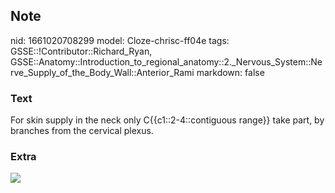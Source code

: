 ## Note
nid: 1661020708299
model: Cloze-chrisc-ff04e
tags: GSSE::!Contributor::Richard_Ryan, GSSE::Anatomy::Introduction_to_regional_anatomy::2._Nervous_System::Nerve_Supply_of_the_Body_Wall::Anterior_Rami
markdown: false

### Text
<div class="toggle">
  For skin supply in the neck only C{{c1::2-4::contiguous range}}
  take part, by branches from the cervical plexus.
</div>

### Extra
<div><img src="Grant_1962_663.png"></div>
